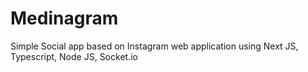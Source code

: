 # Medinagram
Simple Social app based on Instagram web application using Next JS, Typescript, Node JS, Socket.io
